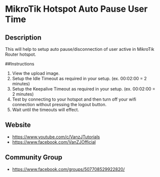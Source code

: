 # MikroTik Hotspot Auto Pause User Time

## Description
This will help to setup auto pause/disconnection of user active in MikroTik Router hotspot.

##Instructions
1) View the upload image.
2) Setup the Idle Timeout as required in your setup. (ex. 00:02:00 = 2 minutes)
3) Setup the Keepalive Timeout as required in your setup. (ex. 00:02:00 = 2 minutes)
4) Test by connecting to your hotspot and then turn off your wifi connection without pressing the logout button.
5) Wait until the timeouts will effect.

## Website
  * https://www.youtube.com/c/VanzJTutorials
  * https://www.facebook.com/VanZJOfficial

## Community Group
  * https://www.facebook.com/groups/507708529922820/
